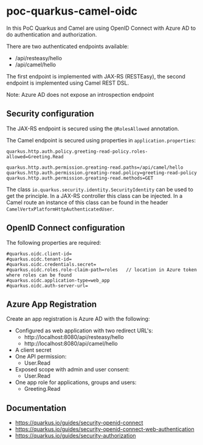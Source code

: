 # poc-quarkus-camel-oidc

In this PoC Quarkus and Camel are using OpenID Connect with Azure AD to do authentication and authorization.

There are two authenticated endpoints available:
- /api/resteasy/hello
- /api/camel/hello

The first endpoint is implemented with JAX-RS (RESTEasy), the second endpoint is implemented using Camel REST DSL.

Note: Azure AD does not expose an introspection endpoint

## Security configuration

The JAX-RS endpoint is secured using the `@RolesAllowed` annotation.

The Camel endpoint is secured using properties in `application.properties`:

````
quarkus.http.auth.policy.greeting-read-policy.roles-allowed=Greeting.Read

quarkus.http.auth.permission.greating-read.paths=/api/camel/hello
quarkus.http.auth.permission.greating-read.policy=greeting-read-policy
quarkus.http.auth.permission.greating-read.methods=GET
````

The class `io.quarkus.security.identity.SecurityIdentity` can be used to get the principle. In a JAX-RS controller this class can be injected. In a Camel route an instance of this class can be found in the header `CamelVertxPlatformHttpAuthenticatedUser`.

## OpenID Connect configuration

The following properties are required:

````
#quarkus.oidc.client-id=
#quarkus.oidc.tenant-id=
#quarkus.oidc.credentials.secret=
#quarkus.oidc.roles.role-claim-path=roles   // location in Azure token where roles can be found
#quarkus.oidc.application-type=web_app
#quarkus.oidc.auth-server-url=
````

## Azure App Registration

Create an app registration is Azure AD with the following:
- Configured as web application with two redirect URL's:
  - http://localhost:8080/api/resteasy/hello
  - http://localhost:8080/api/camel/hello
- A client secret
- One API permission:
  - User.Read
- Exposed scope with admin and user consent:
  - User.Read
- One app role for applications, groups and users:
  - Greeting.Read

## Documentation

- https://quarkus.io/guides/security-openid-connect
- https://quarkus.io/guides/security-openid-connect-web-authentication
- https://quarkus.io/guides/security-authorization
